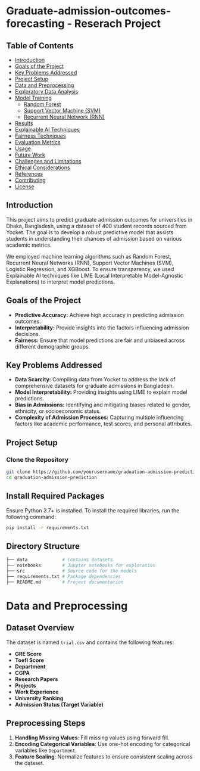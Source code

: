 # Graduate-admission-outcomes-forecasting - Reserach Project



## Table of Contents
- [Introduction](#introduction)
- [Goals of the Project](#goals-of-the-project)
- [Key Problems Addressed](#key-problems-addressed)
- [Project Setup](#project-setup)
- [Data and Preprocessing](#data-and-preprocessing)
- [Exploratory Data Analysis](#exploratory-data-analysis)
- [Model Training](#model-training)
  - [Random Forest](#random-forest)
  - [Support Vector Machine (SVM)](#support-vector-machine-svm)
  - [Recurrent Neural Network (RNN)](#recurrent-neural-network-rnn)
- [Results](#results)
- [Explainable AI Techniques](#explainable-ai-techniques)
- [Fairness Techniques](#fairness-techniques)
- [Evaluation Metrics](#evaluation-metrics)
- [Usage](#usage)
- [Future Work](#future-work)
- [Challenges and Limitations](#challenges-and-limitations)
- [Ethical Considerations](#ethical-considerations)
- [References](#references)
- [Contributing](#contributing)
- [License](#license)

## Introduction

This project aims to predict graduate admission outcomes for universities in Dhaka, Bangladesh, using a dataset of 400 student records sourced from Yocket. The goal is to develop a robust predictive model that assists students in understanding their chances of admission based on various academic metrics.

We employed machine learning algorithms such as Random Forest, Recurrent Neural Networks (RNN), Support Vector Machines (SVM), Logistic Regression, and XGBoost. To ensure transparency, we used Explainable AI techniques like LIME (Local Interpretable Model-Agnostic Explanations) to interpret model predictions.

## Goals of the Project
- **Predictive Accuracy:** Achieve high accuracy in predicting admission outcomes.
- **Interpretability:** Provide insights into the factors influencing admission decisions.
- **Fairness:** Ensure that model predictions are fair and unbiased across different demographic groups.

## Key Problems Addressed
- **Data Scarcity:** Compiling data from Yocket to address the lack of comprehensive datasets for graduate admissions in Bangladesh.
- **Model Interpretability:** Providing insights using LIME to explain model predictions.
- **Bias in Admissions:** Identifying and mitigating biases related to gender, ethnicity, or socioeconomic status.
- **Complexity of Admission Processes:** Capturing multiple influencing factors like academic performance, test scores, and personal attributes.

## Project Setup

### Clone the Repository
```bash
git clone https://github.com/yourusername/graduation-admission-prediction.git
cd graduation-admission-prediction
```

## Install Required Packages
Ensure Python 3.7+ is installed. To install the required libraries, run the following command:

```bash
pip install -r requirements.txt
```
## Directory Structure
```bash
├── data             # Contains datasets
├── notebooks        # Jupyter notebooks for exploration
├── src              # Source code for the models
├── requirements.txt # Package dependencies
├── README.md        # Project documentation
```

# Data and Preprocessing

## Dataset Overview
The dataset is named `trial.csv` and contains the following features:

- **GRE Score**
- **Toefl Score**
- **Department**
- **CGPA**
- **Research Papers**
- **Projects**
- **Work Experience**
- **University Ranking**
- **Admission Status (Target Variable)**

## Preprocessing Steps

1. **Handling Missing Values**: Fill missing values using forward fill.
2. **Encoding Categorical Variables**: Use one-hot encoding for categorical variables like `Department`.
3. **Feature Scaling**: Normalize features to ensure consistent scaling across the dataset.





